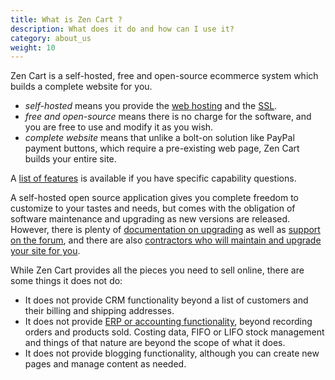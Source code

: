 ```yaml
---
title: What is Zen Cart ? 
description: What does it do and how can I use it? 
category: about_us
weight: 10
---
```


Zen Cart is a self-hosted, free and open-source ecommerce system which builds a complete website for you. 

- *self-hosted* means you provide the [web hosting](/user/first_steps/hosting/) and the [SSL](/user/security/ssl_cert/). 
- *free and open-source* means there is no charge for the software, and you are free to use and modify it as you wish. 
- *complete website* means that unlike a bolt-on solution like PayPal payment buttons, which require a pre-existing web page, Zen Cart builds your entire site. 

A [list of features](/user/about_us/features/) is available if you have specific capability questions.

A self-hosted open source application gives you complete freedom to customize to your tastes and needs, but comes with the obligation of software maintenance and upgrading as new versions are released.  However, there is plenty of [documentation on upgrading](/user/upgrading/) as well as [support on the forum](/user/zen_cart_forum/), and there are also [contractors who will maintain and upgrade your site for you](/user/zen_cart_forum/chw/).

While Zen Cart provides all the pieces you need to sell online, there are some things it does not do: 

- It does not provide CRM functionality beyond a list of customers and their billing and shipping addresses.
- It does not provide [ERP or accounting functionality](/user/running/erp/), beyond recording orders and products sold.  Costing data, FIFO or LIFO stock management and things of that nature are beyond the scope of what it does. 
- It does not provide blogging functionality, although you can create new pages and manage content as needed. 


